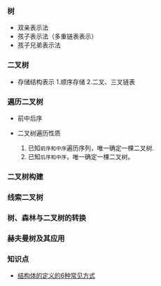 ### 树
* 双亲表示法
* 孩子表示法（多重链表表示）
* 孩子兄弟表示法

### 二叉树
* 存储结构表示
    1.顺序存储
    2.二叉、三叉链表

### 遍历二叉树
 * 前中后序
 * 二叉树遍历性质
    
    1. 已知`前序和中序`遍历序列，唯一确定一棵二叉树.
    2. 已知`后序和中序`，唯一确定一棵二叉树。
### 二叉树构建


### 线索二叉树

### 树、森林与二叉树的转换

### 赫夫曼树及其应用



### 知识点

 * [结构体的定义的6种常见方式](https://blog.csdn.net/ly666888555/article/details/52206973)
